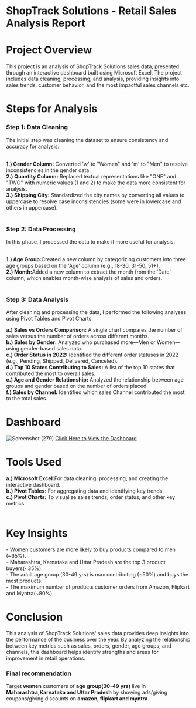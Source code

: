 <h1>ShopTrack Solutions - Retail Sales Analysis Report</h1>

<h1>Project Overview</h1>
  <p>This project is an analysis of ShopTrack Solutions sales data, presented through an interactive dashboard built using Microsoft Excel. The project includes data cleaning, processing, and analysis, providing insights into sales trends, customer behavior, and the most impactful sales channels etc.
</p>
<h1>Steps for Analysis</h1>
<h3>Step 1: Data Cleaning</h3>
The initial step was cleaning the dataset to ensure consistency and accuracy for analysis:<br><br>

<b>1.) Gender Column:</b>
Converted 'w' to "Women" and 'm' to "Men" to resolve inconsistencies in the gender data.<br>
<b>2.) Quantity Column:</b>
Replaced textual representations like "ONE" and "TWO" with numeric values (1 and 2) to make the data more consistent for analysis.<br>
<b>3.) Shipping City:</b>
Standardized the city names by converting all values to uppercase to resolve case inconsistencies (some were in lowercase and others in uppercase).<br><br>
<h3>Step 2: Data Processing</h3>
In this phase, I processed the data to make it more useful for analysis:<br><br>

<b>1.) Age Group:</b>Created a new column by categorizing customers into three age groups based on the 'Age' column (e.g., 18-30, 31-50, 51+).<br>
<b>2.) Month:</b>Added a new column to extract the month from the 'Date' column, which enables month-wise analysis of sales and orders.<br><br>
<h3>Step 3: Data Analysis</h3>
After cleaning and processing the data, I performed the following analyses using Pivot Tables and Pivot Charts:

<b>a.) Sales vs Orders Comparison:</b> A single chart compares the number of sales versus the number of orders across different months.<br>
<b>b.) Sales by Gender:</b> Analyzed who purchased more—Men or Women—using gender-based sales data.<br>
<b>c.) Order Status in 2022:</b> Identified the different order statuses in 2022 (e.g., Pending, Shipped, Delivered, Canceled).<br>
<b>d.) Top 10 States Contributing to Sales:</b> A list of the top 10 states that contributed the most to overall sales.<br>
<b>e.) Age and Gender Relationship:</b> Analyzed the relationship between age groups and gender based on the number of orders placed.<br>
<b>f.) Sales by Channel:</b> Identified which sales Channel contributed the most to the total sales.<br>
<h1>Dashboard</h1>

![Screenshot (279)](https://github.com/user-attachments/assets/7d1a58f6-afb0-47e9-bf03-091a0115defa)
[Click Here to View the Dashboard](https://1drv.ms/x/c/76dac6c1639e9a75/EXm79xgx_sFGoN0bUTDIu7kBxGqEFpr5Oa443HGqCfZM7g?e=KZaCdE)


<h1>Tools Used</h1>
<b>a.) Microsoft Excel:</b>For data cleaning, processing, and creating the interactive dashboard.<br>
<b>b.) Pivot Tables:</b> For aggregating data and identifying key trends.<br>
<b>c.) Pivot Charts:</b> To visualize sales trends, order status, and other key metrics.<br><br>


<h1>Key Insights</h1>
- Women customers are more likely to buy products compared to men (~65%).<br>
- Maharashtra, Karnataka and Uttar Pradesh are the top 3 product buyers(~35%).<br>
- The adult age group (30-49 yrs) is max contributing (~50%) and buys the most products.<br>
- The maximum number of products customer orders from Amazon, Flipkart and Myntra(~80%).

<h1>Conclusion</h1>
This analysis of ShopTrack Solutions' sales data provides deep insights into the performance of the business over the year. By analyzing the relationship between key metrics such as sales, orders, gender, age groups, and channels, this dashboard helps identify strengths and areas for improvement in retail operations.
<h3>Final recommendation</h3>
Target <b>women</b> customers of <b>age group(30-49 yrs)</b> live in <b>Maharashtra,Karnataka and Uttar Pradesh</b> by showing ads/giving coupons/giving discounts on <b>amazon, flipkart and myntra</b>.
